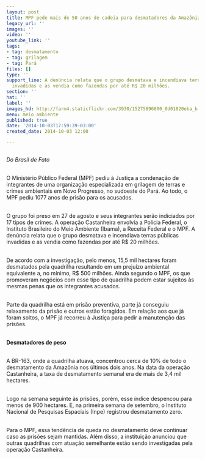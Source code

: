 ```yaml
---
layout: post
title: MPF pede mais de 50 anos de cadeia para desmatadores da Amazônia
legacy_url: ''
images: ''
video: ''
youtube_link: ''
tags:
- tag: desmatamento
- tag: grilagem
- tag: Pará
files: []
type: ''
support_line: A denúncia relata que o grupo desmatava e incendiava terras públicas
  invadidas e as vendia como fazendas por até R$ 20 milhões.
section: ''
hat: ''
label: ''
images_hd: http://farm4.staticflickr.com/3930/15275896800_0d01820eba_b.jpg
menu: meio ambiente
published: true
date: '2014-10-03T17:59:39-03:00'
created_date: 2014-10-03 12:00

---
```

<p><img alt="" src="http://farm4.staticflickr.com/3930/15275896800_0d01820eba_b.jpg" /></p>

<p><em>Do Brasil de Fato</em></p>

<p><br />
O Minist&eacute;rio P&uacute;blico Federal (MPF) pediu &agrave; Justi&ccedil;a a condena&ccedil;&atilde;o de integrantes de uma organiza&ccedil;&atilde;o especializada em grilagem de terras e crimes ambientais em Novo Progresso, no sudoeste do Par&aacute;. Ao todo, o MPF pediu 1077 anos de pris&atilde;o para os acusados.</p>

<p><br />
O grupo foi preso em 27 de agosto e seus integrantes ser&atilde;o indiciados por 17 tipos de crimes. A opera&ccedil;&atilde;o Castanheira envolvia a Pol&iacute;cia Federal, o Instituto Brasileiro do Meio Ambiente (Ibama), a Receita Federal e o MPF. A den&uacute;ncia relata que o grupo desmatava e incendiava terras p&uacute;blicas invadidas e as vendia como fazendas por at&eacute; R$ 20 milh&otilde;es.</p>

<p><br />
De acordo com a investiga&ccedil;&atilde;o, pelo menos, 15,5 mil hectares foram desmatados pela quadrilha resultando em um preju&iacute;zo ambiental equivalente a, no m&iacute;nimo, R$ 500 milh&otilde;es. Ainda segundo o MPF, os que promoveram neg&oacute;cios com esse tipo de quadrilha podem estar sujeitos &agrave;s mesmas penas que os integrantes acusados.</p>

<p><br />
Parte da quadrilha est&aacute; em pris&atilde;o preventiva, parte j&aacute; conseguiu relaxamento da pris&atilde;o e outros est&atilde;o foragidos. Em rela&ccedil;&atilde;o aos que j&aacute; foram soltos, o MPF j&aacute; recorreu &agrave; Justi&ccedil;a para pedir a manuten&ccedil;&atilde;o das pris&otilde;es.</p>

<p><br />
<strong>Desmatadores de peso&nbsp;</strong></p>

<p><br />
A BR-163, onde a quadrilha atuava, concentrou cerca de 10% de todo o desmatamento da Amaz&ocirc;nia nos &uacute;ltimos dois anos. Na data da opera&ccedil;&atilde;o Castanheira, a taxa de desmatamento semanal era de mais de 3,4 mil hectares.</p>

<p><br />
Logo na semana seguinte &agrave;s pris&otilde;es, por&eacute;m, esse &iacute;ndice despencou para menos de 900 hectares. E, na primeira semana de setembro, o Instituto Nacional de Pesquisas Espaciais (Inpe) registrou desmatamento zero.</p>

<p><br />
Para o MPF, essa tend&ecirc;ncia de queda no desmatamento deve continuar caso as pris&otilde;es sejam mantidas. Al&eacute;m disso, a institui&ccedil;&atilde;o anunciou que outras quadrilhas com atua&ccedil;&atilde;o semelhante est&atilde;o sendo investigadas pela opera&ccedil;&atilde;o Castanheira.</p>
